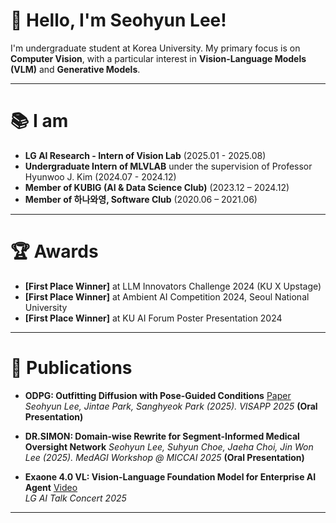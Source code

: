 # 👋 Hello, I'm Seohyun Lee!

I'm undergraduate student at Korea University. My primary focus is on **Computer Vision**, with a particular interest in **Vision-Language Models (VLM)** and **Generative Models**.

---

# 📚 I am
- **LG AI Research - Intern of Vision Lab** (2025.01 - 2025.08)
- **Undergraduate Intern of MLVLAB** under the supervision of Professor Hyunwoo J. Kim (2024.07 - 2024.12)
- **Member of KUBIG (AI & Data Science Club)** (2023.12 – 2024.12)
- **Member of 하나와영, Software Club** (2020.06 – 2021.06)

---
# 🏆 Awards
- **[First Place Winner]** at LLM Innovators Challenge 2024 (KU X Upstage)
- **[First Place Winner]** at Ambient AI Competition 2024, Seoul National University
- **[First Place Winner]** at KU AI Forum Poster Presentation 2024
---

# 📄 Publications

- **ODPG: Outfitting Diffusion with Pose-Guided Conditions** [Paper](https://www.scitepress.org/publishedPapers/2025/131506/pdf/index.html)
  *Seohyun Lee, Jintae Park, Sanghyeok Park (2025).* *VISAPP 2025* **(Oral Presentation)**

- **DR.SIMON: Domain-wise Rewrite for Segment-Informed Medical Oversight Network**
  *Seohyun Lee, Suhyun Choe, Jaeha Choi, Jin Won Lee (2025).* *MedAGI Workshop @ MICCAI 2025* **(Oral Presentation)**

- **Exaone 4.0 VL: Vision-Language Foundation Model for Enterprise AI Agent** [Video](https://www.youtube.com/watch?v=EGzIMo4AizA&t=1323s)  
  *LG AI Talk Concert 2025*
---

